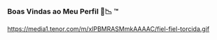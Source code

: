### Boas Vindas ao Meu Perfil 📁📉 ™️

https://media1.tenor.com/m/xlPBMRASMmkAAAAC/fiel-fiel-torcida.gif


